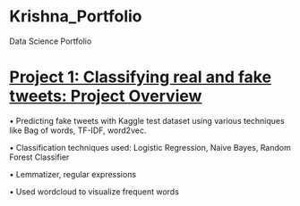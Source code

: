 # Krishna_Portfolio
Data Science Portfolio

# [Project 1: Classifying real and fake tweets: Project Overview](https://github.com/iamkkdev/Thinkful-github)
•	Predicting fake tweets with Kaggle test dataset using various techniques like Bag of words, TF-IDF, word2vec.

•	Classification techniques used: Logistic Regression, Naive Bayes, Random Forest Classifier

•	Lemmatizer, regular expressions

•	Used wordcloud to visualize frequent words

